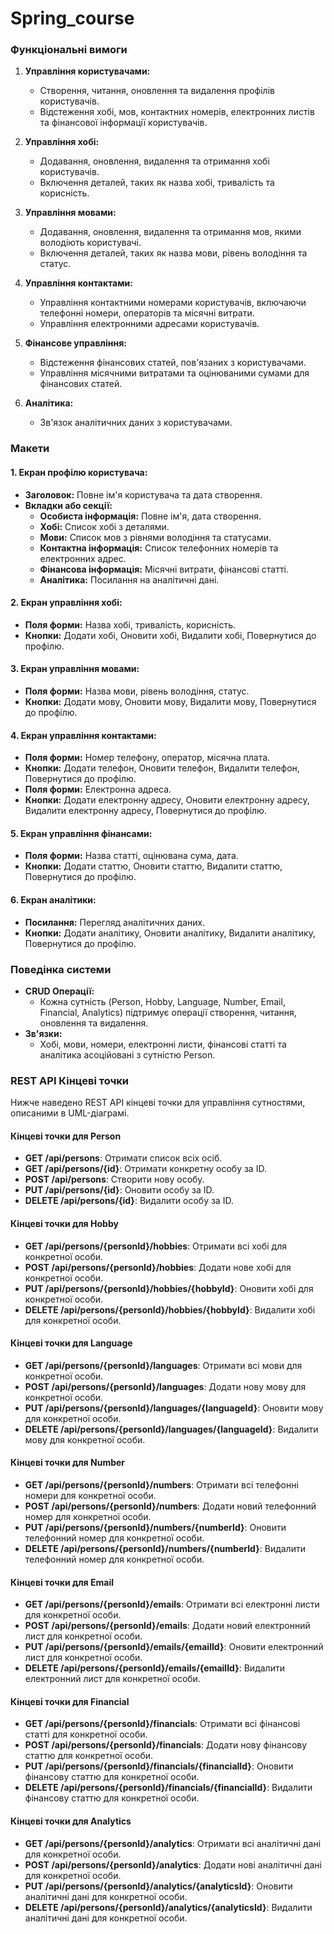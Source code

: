 # Spring_course

### Функціональні вимоги

1. **Управління користувачами:**
   - Створення, читання, оновлення та видалення профілів користувачів.
   - Відстеження хобі, мов, контактних номерів, електронних листів та фінансової інформації користувачів.

2. **Управління хобі:**
   - Додавання, оновлення, видалення та отримання хобі користувачів.
   - Включення деталей, таких як назва хобі, тривалість та корисність.

3. **Управління мовами:**
   - Додавання, оновлення, видалення та отримання мов, якими володіють користувачі.
   - Включення деталей, таких як назва мови, рівень володіння та статус.

4. **Управління контактами:**
   - Управління контактними номерами користувачів, включаючи телефонні номери, операторів та місячні витрати.
   - Управління електронними адресами користувачів.

5. **Фінансове управління:**
   - Відстеження фінансових статей, пов'язаних з користувачами.
   - Управління місячними витратами та оцінюваними сумами для фінансових статей.

6. **Аналітика:**
   - Зв'язок аналітичних даних з користувачами.

### Макети
#### 1. Екран профілю користувача:
   - **Заголовок:** Повне ім'я користувача та дата створення.
   - **Вкладки або секції:**
     - **Особиста інформація:** Повне ім'я, дата створення.
     - **Хобі:** Список хобі з деталями.
     - **Мови:** Список мов з рівнями володіння та статусами.
     - **Контактна інформація:** Список телефонних номерів та електронних адрес.
     - **Фінансова інформація:** Місячні витрати, фінансові статті.
     - **Аналітика:** Посилання на аналітичні дані.

#### 2. Екран управління хобі:
   - **Поля форми:** Назва хобі, тривалість, корисність.
   - **Кнопки:** Додати хобі, Оновити хобі, Видалити хобі, Повернутися до профілю.

#### 3. Екран управління мовами:
   - **Поля форми:** Назва мови, рівень володіння, статус.
   - **Кнопки:** Додати мову, Оновити мову, Видалити мову, Повернутися до профілю.

#### 4. Екран управління контактами:
   - **Поля форми:** Номер телефону, оператор, місячна плата.
   - **Кнопки:** Додати телефон, Оновити телефон, Видалити телефон, Повернутися до профілю.
   - **Поля форми:** Електронна адреса.
   - **Кнопки:** Додати електронну адресу, Оновити електронну адресу, Видалити електронну адресу, Повернутися до профілю.

#### 5. Екран управління фінансами:
   - **Поля форми:** Назва статті, оцінювана сума, дата.
   - **Кнопки:** Додати статтю, Оновити статтю, Видалити статтю, Повернутися до профілю.

#### 6. Екран аналітики:
   - **Посилання:** Перегляд аналітичних даних.
   - **Кнопки:** Додати аналітику, Оновити аналітику, Видалити аналітику, Повернутися до профілю.

### Поведінка системи

- **CRUD Операції:**
  - Кожна сутність (Person, Hobby, Language, Number, Email, Financial, Analytics) підтримує операції створення, читання, оновлення та видалення.
- **Зв'язки:**
  - Хобі, мови, номери, електронні листи, фінансові статті та аналітика асоційовані з сутністю Person.

### REST API Кінцеві точки

Нижче наведено REST API кінцеві точки для управління сутностями, описаними в UML-діаграмі.

#### Кінцеві точки для Person
- **GET /api/persons**: Отримати список всіх осіб.
- **GET /api/persons/{id}**: Отримати конкретну особу за ID.
- **POST /api/persons**: Створити нову особу.
- **PUT /api/persons/{id}**: Оновити особу за ID.
- **DELETE /api/persons/{id}**: Видалити особу за ID.

#### Кінцеві точки для Hobby
- **GET /api/persons/{personId}/hobbies**: Отримати всі хобі для конкретної особи.
- **POST /api/persons/{personId}/hobbies**: Додати нове хобі для конкретної особи.
- **PUT /api/persons/{personId}/hobbies/{hobbyId}**: Оновити хобі для конкретної особи.
- **DELETE /api/persons/{personId}/hobbies/{hobbyId}**: Видалити хобі для конкретної особи.

#### Кінцеві точки для Language
- **GET /api/persons/{personId}/languages**: Отримати всі мови для конкретної особи.
- **POST /api/persons/{personId}/languages**: Додати нову мову для конкретної особи.
- **PUT /api/persons/{personId}/languages/{languageId}**: Оновити мову для конкретної особи.
- **DELETE /api/persons/{personId}/languages/{languageId}**: Видалити мову для конкретної особи.

#### Кінцеві точки для Number
- **GET /api/persons/{personId}/numbers**: Отримати всі телефонні номери для конкретної особи.
- **POST /api/persons/{personId}/numbers**: Додати новий телефонний номер для конкретної особи.
- **PUT /api/persons/{personId}/numbers/{numberId}**: Оновити телефонний номер для конкретної особи.
- **DELETE /api/persons/{personId}/numbers/{numberId}**: Видалити телефонний номер для конкретної особи.

#### Кінцеві точки для Email
- **GET /api/persons/{personId}/emails**: Отримати всі електронні листи для конкретної особи.
- **POST /api/persons/{personId}/emails**: Додати новий електронний лист для конкретної особи.
- **PUT /api/persons/{personId}/emails/{emailId}**: Оновити електронний лист для конкретної особи.
- **DELETE /api/persons/{personId}/emails/{emailId}**: Видалити електронний лист для конкретної особи.

#### Кінцеві точки для Financial
- **GET /api/persons/{personId}/financials**: Отримати всі фінансові статті для конкретної особи.
- **POST /api/persons/{personId}/financials**: Додати нову фінансову статтю для конкретної особи.
- **PUT /api/persons/{personId}/financials/{financialId}**: Оновити фінансову статтю для конкретної особи.
- **DELETE /api/persons/{personId}/financials/{financialId}**: Видалити фінансову статтю для конкретної особи.

#### Кінцеві точки для Analytics
- **GET /api/persons/{personId}/analytics**: Отримати всі аналітичні дані для конкретної особи.
- **POST /api/persons/{personId}/analytics**: Додати нові аналітичні дані для конкретної особи.
- **PUT /api/persons/{personId}/analytics/{analyticsId}**: Оновити аналітичні дані для конкретної особи.
- **DELETE /api/persons/{personId}/analytics/{analyticsId}**: Видалити аналітичні дані для конкретної особи.
